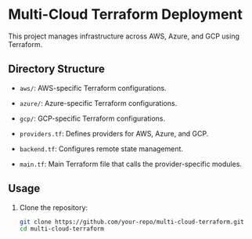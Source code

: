 <h1>Multi-Cloud Terraform Deployment</h1>

This project manages infrastructure across AWS, Azure, and GCP using Terraform.

<h2>Directory Structure</h2>

- `aws/`: AWS-specific Terraform configurations.

- `azure/`: Azure-specific Terraform configurations.

- `gcp/`: GCP-specific Terraform configurations.

- `providers.tf`: Defines providers for AWS, Azure, and GCP.

- `backend.tf`: Configures remote state management.

- `main.tf`: Main Terraform file that calls the provider-specific modules.


<h2>Usage</h2>

1. Clone the repository:
   ```bash
   git clone https://github.com/your-repo/multi-cloud-terraform.git
   cd multi-cloud-terraform
